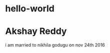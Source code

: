 # hello-world
<html> <body>
<h1> Akshay Reddy </h1>

i am married to nikhila godugu on nov 24th 2016

</body>
</html>
